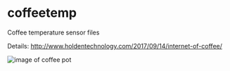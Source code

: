 # coffeetemp
Coffee temperature sensor files

Details:
http://www.holdentechnology.com/2017/09/14/internet-of-coffee/

![image of coffee pot](https://github.com/meholden/coffeetemp/blob/master/coffee_sensor.gif)

